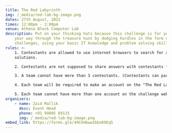 ```yaml
---
title: The Red Labyrinth
img: /_media/red-lab-bg-image.png
dates: 27th August, 2022
times: 12:00pm - 2:00pm
venue: Athena Block Computer Lab
description: Put on your thinking hats because this challenge is for you! Make
    your way through the treasure hunt by dodging hurdles in the form of cryptic
    challenges, using your basic IT knowledge and problem solving skill
rules: >-
    1. Contestants are allowed to use internet browsers to search for answers and
    solutions.

    2. Contestants are not supposed to share answers with contestants from other teams.

    3. A team cannot have more than 3 contestants. (Contestants can participate in teams of 1,2 and 3).

    4. Each team will be required to make an account on the "The Red Labyrinth" website to take part in the challenge.

    5. Each team cannot have more than one account on the challenge website.
organizers:
    - name: Zaid Mallik
      desc: Event Head
      phone: +91 99805 69115
      img: /_media/red-lab-bg-image.png
embed_link: https://forms.gle/49CkHbww1bboK9Eq5
---
```

